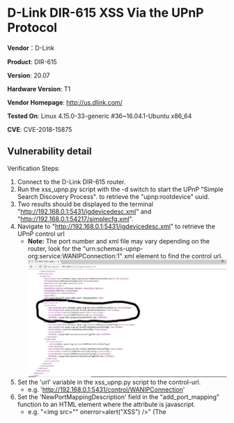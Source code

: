 # D-Link DIR-615 XSS Via the UPnP Protocol #

**Vendor**：D-Link

**Product**: DIR-615

**Version**: 20.07

**Hardware Version**: T1

**Vendor Homepage**: http://us.dlink.com/

**Tested On**: Linux 4.15.0-33-generic #36~16.04.1-Ubuntu x86_64

**CVE**: CVE-2018-15875

## Vulnerability detail ##

Verification Steps:

1. Connect to the D-Link DIR-615 router.
2. Run the xss_upnp.py script with the -d switch to start the UPnP "Simple Search Discovery Process". 
   to retrieve the "upnp:rootdevice" uuid.
3. Two results should be displayed to the terminal "http://192.168.0.1:5431/igdevicedesc.xml" and "http://192.168.0.1:54217/simplecfg.xml".
4. Navigate to "http://192.168.0.1:5431/igdevicedesc.xml" to retrieve the UPnP control url
    - **Note:** The port number and xml file may vary depending on the router, look for the "urn:schemas-upnp-org:service:WANIPConnection:1"
      xml element to find the control url.
    ![alt text](screenshots/control_url.png "")
3. Set the 'url' variable in the xss_upnp.py script to the control-url.
    - e.g. 'http://192.168.0.1:5431/control/WANIPConnection'
4. Set the 'NewPortMappingDescription' field in the "add_port_mapping" function to an HTML element where the attribute is javascript.
    - e.g. "<img src="" onerror=alert("XSS") />" (The <script> tag caused the page to fail to load, but adding javascript to an attribute worked)
5. Set the "NewInternalClient" field in the "add_port_mapping" function to the D-Link router's local IP address.
6. Run the xss_upnp.py script with the -m switch to add the port mapping.
    - If successful the router should return an xml acknowledgement similar to this
      "<?xml version="1.0"?>
        <s:Envelope xmlns:s="http://schemas.xmlsoap.org/soap/envelope/">
            <s:Body>
                <u:AddPortMappingResponse xmlns:u="urn:schemas-upnp-org:service:WANIPConnection:1">
                </u:AddPortMappingResponse>
            </s:Body>
        </s:Envelope>"
7. Navigate to the router's Advanced->UPnP page to verify the xss.
    ![alt text](screenshots/xss_upnp.png "")
